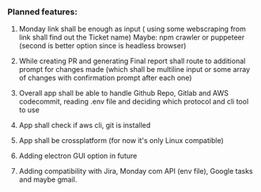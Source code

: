 ### Planned features: 

1. Monday link shall be enough as input ( using some webscraping from link
   shall find out the Ticket name)
   Maybe: npm crawler or puppeteer (second is better option since is headless
   browser)

2. While creating PR and generating Final report shall route to additional prompt for
   changes made (which shall be multiline input or some array of changes with
   confirmation prompt after each one)

3.  Overall app shall be able to handle Github Repo, Gitlab and AWS codecommit,
   reading .env file and deciding which protocol and cli tool to use
4. App shall check if aws cli, git is installed

5. App shall be crossplatform (for now it's only Linux compatible)

6. Adding electron GUI option in future

7. Adding compatibility with Jira, Monday com API (env file), Google tasks and
   maybe gmail.

